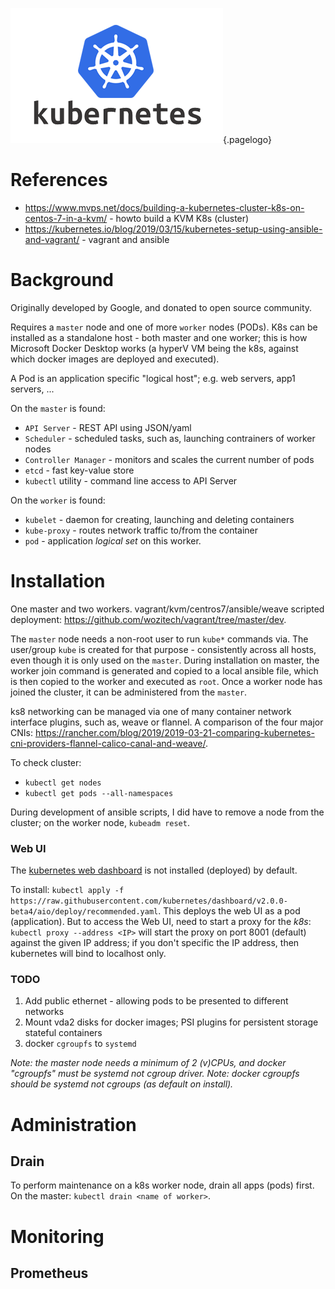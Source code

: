 ![Kubernetes Logo](/uploads/logos/kubernetes-logo.png "kubernetes Logo"){.pagelogo}
<!-- TITLE: kubernetes -->
<!-- SUBTITLE: The De Facto App Hosting Platform -->
# References
* https://www.mvps.net/docs/building-a-kubernetes-cluster-k8s-on-centos-7-in-a-kvm/ - howto build a KVM K8s (cluster)
* https://kubernetes.io/blog/2019/03/15/kubernetes-setup-using-ansible-and-vagrant/ - vagrant and ansible

# Background
Originally developed by Google, and donated to open source community.

Requires a `master` node and one of more `worker` nodes (PODs). K8s can be installed as a standalone host - both master and one worker; this is how Microsoft Docker Desktop works (a hyperV VM being the k8s, against which docker images are deployed and executed).

A Pod is an application specific "logical host"; e.g. web servers, app1 servers, ...

On the `master` is found:
* `API Server` - REST API using JSON/yaml
* `Scheduler` - scheduled tasks, such as, launching contrainers of worker nodes
* `Controller Manager` - monitors and scales the current number of pods 
* `etcd` - fast key-value store
* `kubectl` utility - command line access to API Server


On the `worker` is found:
* `kubelet` - daemon for creating, launching and deleting containers
* `kube-proxy` - routes network traffic to/from the container
* `pod` - application _logical set_ on this worker.

# Installation
One master and two workers. vagrant/kvm/centros7/ansible/weave scripted deployment: https://github.com/wozitech/vagrant/tree/master/dev.

The `master` node needs a non-root user to run `kube*` commands via. The user/group `kube` is created for that purpose - consistently across all hosts, even though it is only used on the `master`. During installation on master, the worker join command is generated and copied to a local ansible file, which is then copied to the worker and executed as `root`. Once a worker node has joined the cluster, it can be administered from the `master`.

ks8 networking can be managed via one of many container network interface plugins, such as, weave or flannel. A comparison of the four major CNIs: https://rancher.com/blog/2019/2019-03-21-comparing-kubernetes-cni-providers-flannel-calico-canal-and-weave/.

To check cluster:
* `kubectl get nodes`
* `kubectl get pods --all-namespaces`

During development of ansible scripts, I did have to remove a node from the cluster; on the worker node, `kubeadm reset`.

### Web UI
The [kubernetes web dashboard](https://kubernetes.io/docs/tasks/access-application-cluster/web-ui-dashboard/) is not installed (deployed) by default.

To install: `kubectl apply -f https://raw.githubusercontent.com/kubernetes/dashboard/v2.0.0-beta4/aio/deploy/recommended.yaml`. This deploys the web UI as a pod (application). But to access the Web UI, need to start a proxy for the _k8s_: `kubectl proxy --address <IP>` will start the proxy on port 8001 (default) against the given IP address; if you don't specific the IP address, then kubernetes will bind to localhost only.

### TODO
1. Add public ethernet - allowing pods to be presented to different networks
2. Mount vda2 disks for docker images; PSI plugins for persistent storage stateful containers
3. docker `cgroupfs` to `systemd`

_Note: the master node needs a  minimum of 2 (v)CPUs, and docker "cgroupfs" must be systemd not cgroup driver._
_Note: docker cgroupfs should be systemd not cgroups (as default on install)._

# Administration
## Drain
To perform maintenance on a k8s worker node, drain all apps (pods) first. On the master: `kubectl drain <name of worker>`.

# Monitoring
## Prometheus
